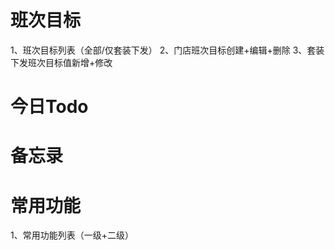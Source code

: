 # 班次目标
1、班次目标列表（全部/仅套装下发）
2、门店班次目标创建+编辑+删除
3、套装下发班次目标值新增+修改


# 今日Todo

# 备忘录

# 常用功能
1、常用功能列表（一级+二级）

#